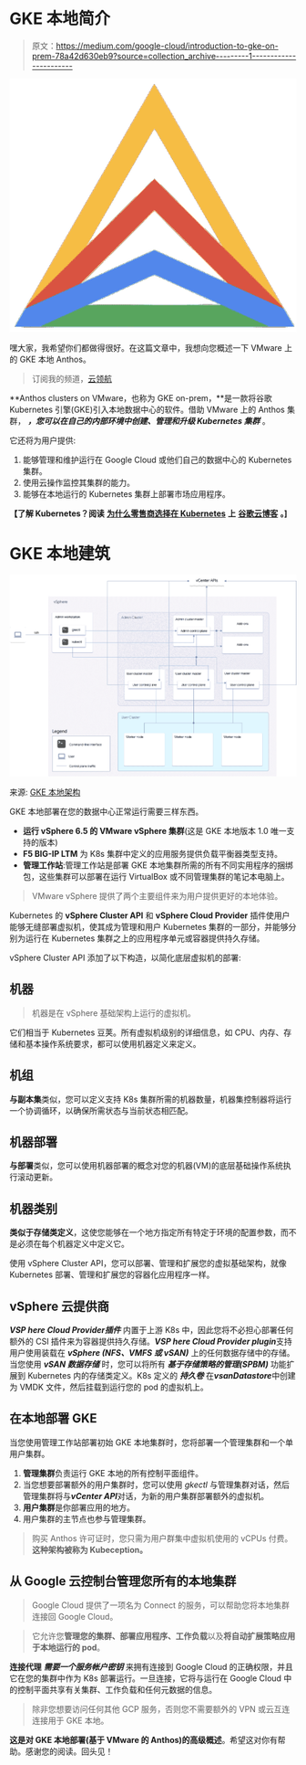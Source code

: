 # GKE 本地简介

> 原文：<https://medium.com/google-cloud/introduction-to-gke-on-prem-78a42d630eb9?source=collection_archive---------1----------------------->

![](img/a5005345e659d04e8f424ad3a294875a.png)

嘿大家，我希望你们都做得很好。在这篇文章中，我想向您概述一下 VMware 上的 GKE 本地 Anthos。

> 订阅我的频道，[云领航](https://www.youtube.com/c/TheCloudPilot)

**Anthos clusters on VMware，也称为 GKE on-prem，**是一款将谷歌 Kubernetes 引擎(GKE)引入本地数据中心的软件。借助 VMware 上的 Anthos 集群， ***，您可以在自己的内部环境中创建、管理和升级 Kubernetes 集群*** 。

它还将为用户提供:

1.  能够管理和维护运行在 Google Cloud 或他们自己的数据中心的 Kubernetes 集群。
2.  使用云操作监控其集群的能力。
3.  能够在本地运行的 Kubernetes 集群上部署市场应用程序。

**【了解 Kubernetes？阅读** [**为什么零售商选择在 Kubernetes**](http://bit.ly/KubernetesRetail) **上** [**谷歌云博客**](http://bit.ly/GoogleCloudBlogHome) **。]**

# GKE 本地建筑

![](img/797c929bc8ca4084cbc5ef8a74891bf8.png)

来源: [GKE 本地架构](https://cloud.google.com/static/anthos/clusters/docs/on-prem/1.11/images/architecture_ha_09302019.png)

GKE 本地部署在您的数据中心正常运行需要三样东西。

*   **运行 vSphere 6.5 的 VMware vSphere 集群**(这是 GKE 本地版本 1.0 唯一支持的版本)
*   **F5 BIG-IP LTM** 为 K8s 集群中定义的应用服务提供负载平衡器类型支持。
*   **管理工作站**:管理工作站是部署 GKE 本地集群所需的所有不同实用程序的捆绑包，这些集群可以部署在运行 VirtualBox 或不同管理集群的笔记本电脑上。

> VMware vSphere 提供了两个主要组件来为用户提供更好的本地体验。

Kubernetes 的 **vSphere Cluster API** 和 **vSphere Cloud Provider** 插件使用户能够无缝部署虚拟机，使其成为管理和用户 Kubernetes 集群的一部分，并能够分别为运行在 Kubernetes 集群之上的应用程序单元或容器提供持久存储。

vSphere Cluster API 添加了以下构造，以简化底层虚拟机的部署:

## 机器

> 机器是在 vSphere 基础架构上运行的虚拟机。

它们相当于 Kubernetes 豆荚。所有虚拟机级别的详细信息，如 CPU、内存、存储和基本操作系统要求，都可以使用机器定义来定义。

## 机组

**与副本集**类似，您可以定义支持 K8s 集群所需的机器数量，机器集控制器将运行一个协调循环，以确保所需状态与当前状态相匹配。

## 机器部署

**与部署**类似，您可以使用机器部署的概念对您的机器(VM)的底层基础操作系统执行滚动更新。

## 机器类别

**类似于存储类定义**，这使您能够在一个地方指定所有特定于环境的配置参数，而不是必须在每个机器定义中定义它。

使用 vSphere Cluster API，您可以部署、管理和扩展您的虚拟基础架构，就像 Kubernetes 部署、管理和扩展您的容器化应用程序一样。

## vSphere 云提供商

***VSP here Cloud Provider******插件*** 内置于上游 K8s 中，因此您将不必担心部署任何额外的 CSI 插件来为容器提供持久存储。***VSP here Cloud Provider plugin***支持用户使用装载在 ***vSphere (NFS、VMFS 或 vSAN)*** 上的任何数据存储中的存储。当您使用 ***vSAN 数据存储*** 时，您可以将所有 ***基于存储策略的管理(SPBM)*** 功能扩展到 Kubernetes 内的存储类定义。K8s 定义的 ***持久卷*** 在***vsanDatastore***中创建为 VMDK 文件，然后挂载到运行您的 pod 的虚拟机上。

## 在本地部署 GKE

当您使用管理工作站部署初始 GKE 本地集群时，您将部署一个管理集群和一个单用户集群。

1.  **管理集群**负责运行 GKE 本地的所有控制平面组件。
2.  当您想要部署额外的用户集群时，您可以使用 *gkectl* 与管理集群对话，然后管理集群将与***vCenter API***对话，为新的用户集群部署额外的虚拟机。
3.  **用户集群**是你部署应用的地方。
4.  用户集群的主节点也参与管理集群。

> 购买 Anthos 许可证时，您只需为用户群集中虚拟机使用的 vCPUs 付费。**这种架构被称为 Kubeception。**

## 从 Google 云控制台管理您所有的本地集群

> Google Cloud 提供了一项名为 Connect 的服务，可以帮助您将本地集群连接回 Google Cloud。

> 它允许您**管理您的集群、部署应用程序、工作负载**以及**将自动扩展策略应用于本地运行的 pod**。

**连接代理** ***需要一个服务帐户密钥*** 来拥有连接到 Google Cloud 的正确权限，并且它在您的集群中作为 K8s 部署运行。一旦连接，它将与运行在 Google Cloud 中的控制平面共享有关集群、工作负载和任何元数据的信息。

> 除非您想要访问任何其他 GCP 服务，否则您不需要额外的 VPN 或云互连连接用于 GKE 本地。

**这是对 GKE 本地部署(基于 VMware 的 Anthos)的高级概述**。希望这对你有帮助。感谢您的阅读。回头见！